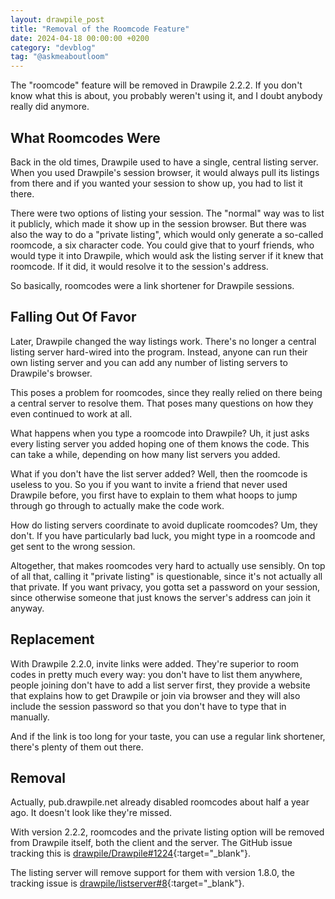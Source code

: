 ```yaml
---
layout: drawpile_post
title: "Removal of the Roomcode Feature"
date: 2024-04-18 00:00:00 +0200
category: "devblog"
tag: "@askmeaboutloom"
---
```


The "roomcode" feature will be removed in Drawpile 2.2.2. If you don't know what this is about, you probably weren't using it, and I doubt anybody really did anymore.

## What Roomcodes Were

Back in the old times, Drawpile used to have a single, central listing server. When you used Drawpile's session browser, it would always pull its listings from there and if you wanted your session to show up, you had to list it there.

There were two options of listing your session. The "normal" way was to list it publicly, which made it show up in the session browser. But there was also the way to do a "private listing", which would only generate a so-called roomcode, a six character code. You could give that to yourf friends, who would type it into Drawpile, which would ask the listing server if it knew that roomcode. If it did, it would resolve it to the session's address.

So basically, roomcodes were a link shortener for Drawpile sessions.

## Falling Out Of Favor

Later, Drawpile changed the way listings work. There's no longer a central listing server hard-wired into the program. Instead, anyone can run their own listing server and you can add any number of listing servers to Drawpile's browser.

This poses a problem for roomcodes, since they really relied on there being a central server to resolve them. That poses many questions on how they even continued to work at all.

What happens when you type a roomcode into Drawpile? Uh, it just asks every listing server you added hoping one of them knows the code. This can take a while, depending on how many list servers you added.

What if you don't have the list server added? Well, then the roomcode is useless to you. So you if you want to invite a friend that never used Drawpile before, you first have to explain to them what hoops to jump through go through to actually make the code work.

How do listing servers coordinate to avoid duplicate roomcodes? Um, they don't. If you have particularly bad luck, you might type in a roomcode and get sent to the wrong session.

Altogether, that makes roomcodes very hard to actually use sensibly. On top of all that, calling it "private listing" is questionable, since it's not actually all that private. If you want privacy, you gotta set a password on your session, since otherwise someone that just knows the server's address can join it anyway.

## Replacement

With Drawpile 2.2.0, invite links were added. They're superior to room codes in pretty much every way: you don't have to list them anywhere, people joining don't have to add a list server first, they provide a website that explains how to get Drawpile or join via browser and they will also include the session password so that you don't have to type that in manually.

And if the link is too long for your taste, you can use a regular link shortener, there's plenty of them out there.

## Removal

Actually, pub.drawpile.net already disabled roomcodes about half a year ago. It doesn't look like they're missed.

With version 2.2.2, roomcodes and the private listing option will be removed from Drawpile itself, both the client and the server. The GitHub issue tracking this is [drawpile/Drawpile#1224](https://github.com/drawpile/Drawpile/issues/1224){:target="_blank"}.

The listing server will remove support for them with version 1.8.0, the tracking issue is [drawpile/listserver#8](https://github.com/drawpile/listserver/issues/8){:target="_blank"}.
